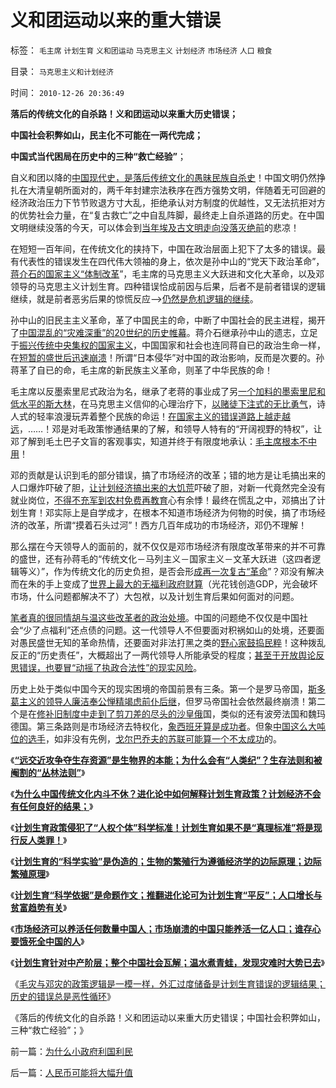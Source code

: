 # 义和团运动以来的重大错误

标签： `毛主席` `计划生育` `义和团运动` `马克思主义` `计划经济` `市场经济` `人口` `粮食` 

目录： `马克思主义和计划经济`

时间： `2010-12-26 20:36:49`

**落后的传统文化的自杀路！义和团运动以来重大历史错误；**

**中国社会积弊如山，民主化不可能在一两代完成；**

**中国式当代困局在历史中的三种“救亡经验”**；

自义和团以降的[中国现代史，是落后传统文化的愚昧民族自杀史](../../../2010/5/14/传统文化国家主义抵抗现代文明节节败退史.md)！中国文明仍然挣扎在大清皇朝所面对的，两千年封建宗法秩序在西方强势文明，伴随着无可回避的经济政治压力下节节败退方寸大乱，拒绝承认对方制度的优越性，又无法抗拒对方的优势社会力量，在“复古救亡”之中自乱阵脚，最终走上自杀道路的历史。在中国文明继续没落的今天，可以体会到[当年埃及古文明走向没落灭绝前](../../../2010/5/25/古埃及八旗子弟最后的抵抗；落后就是要被灭绝的！.md)的悲凉！

在短短一百年间，在传统文化的挟持下，中国在政治层面上犯下了太多的错误。最有代表性的错误发生在四代伟大领袖的身上，依次是孙中山的“党天下政治革命”，[蒋介石的国家主义“体制改革](../../../2010/7/4/国家主义没有经济危机，只有生存危机.md)”，毛主席的马克思主义大跃进和文化大革命，以及邓领导的马克思主义计划生育。四种错误恰成前因与后果，后者不是前者错误的逻辑继续，就是前者恶劣后果的惊慌反应——>[仍然是危机逻辑的继续](../../../2009/11/26/没事找事穷折腾.md)。

孙中山的旧民主主义革命，革了中国民主的命，中断了中国社会的民主进程，揭开了[中国混乱的“灾难深重”的20世纪的历史帷幕](../../../2010/12/16/“灾难深重”意味着社会腐朽.md)。蒋介石继承孙中山的遗志，立足于[振兴传统中央集权的国家主义](../../../2010/5/18/中央集权与死亡循环不可分割.md)，中国国家和社会也连同蒋自已的政治生命一样，在[短暂的盛世后迅速崩溃](../../../2010/12/19/专制帝国在盛世后迅速沦亡.md)！所谓“日本侵华”对中国的政治影响，反而是次要的。孙蒋革了自已的命，毛主席的新民族主义革命，则革了中华民族的命！

毛主席以反墨索里尼式政治为名，继承了老蒋的事业成了另[一个加料的墨索里尼和低水平的斯大林](http://hi.baidu.com/darthchn/blog/item/d3308c2bb07111315343c1fc.html)，在马克思主义信仰的心理治疗下，[以赌徒下注式的无比勇气](../../../2009/5/1/人定胜天？马列唯心信仰对客观规律干预冲动.md)，诗人式的轻率浪漫玩弄着整个民族的命运！[在国家主义的错误道路上越走越远](../../../2008/7/6/什么是社会生产的价值？什么是GDP？.md)，……！邓是对毛政策惨通结果的了解，和领导人特有的“开阔视野的特权”，让邓了解到毛土巴子文盲的客观事实，知道并终于有限度地承认：[毛主席根本不中用](http://hi.baidu.com/darthchn/blog/item/369488acf4033d004a36d633.html)！

邓的贡献是认识到毛的部分错误，搞了市场经济的改革；错的地方是让毛搞出来的人口爆炸吓破了胆，[让计划经济搞出来的大饥荒](../../../2009/8/2/英属孟加拉两次大饥荒和经济学家的良心.md)吓破了胆，对新一代竟然完全没有就业岗位，[不得不充军到农村免费再教育](../../../2009/8/6/廉价愤青红卫兵供应过剩的危机.md)心有余悸！最终在慌乱之中，邓搞出了计划生育！邓实际上是自学成才，在根本不知道市场经济为何物的时侯，搞了市场经济的改革，所谓“摸着石头过河”！西方几百年成功的市场经济，邓仍不理解！

那么摆在今天领导人的面前的，就不仅仅是邓市场经济有限度改革带来的并不可靠的盛世，还有孙蒋毛的“传统文化－马列主义－国家主义－文革大跃进（这四者逻辑等义）”，作为传统文化的历史负担，是否会形[成再一次复古“革命](../../../2010/5/13/东西方传统文化垃圾取长补短发挥余热.md)”？邓没有解决而在朱的手上变成了[世界上最大的无福利政府财算](../../../2007/12/23/冗员吃饭财政拖累：高税收无福利无助社会和谐.md)（光花钱创造GDP，光会破坏市场，什么问题都解决不了）大包袱，以及计划生育后果如何面对的问题。

[笔者真的很同情胡与温这些改革者的政治处境](http://cid-36d976e82bb7123d.spaces.live.com/blog/cns!36D976E82BB7123D!1569.entry)。中国的问题绝不仅仅是中国社会“少了点福利”还点债的问题。这一代领导人不但要面对积祸如山的处境，还要面对愚民盛世无知的革命热情，还要面对非法打黑之类的[野心家鼓捣民粹](../../../2009/9/24/为什么说民粹就是极左.md)！这种拨乱反正的“历史责任”，大概超出了一两代领导人所能承受的程度；[甚至于开放舆论反思错误，也要冒“动摇了执政合法性”的现实风险](http://hi.baidu.com/darthchn/blog/item/7b542e0be41edc1095ca6ba6.html)。

历史上处于类似中国今天的现实困境的帝国前景有三条。第一个是罗马帝国，[斯多葛主义的领导人廉洁奉公惮精竭虑前仆后继](../../../2010/9/7/奥勒良路线，廉政无法挽救罗马.md)，但罗马帝国社会依然最终崩溃！第二个是在[修补旧制度中走到了剪刀差的尽头的沙皇俄](http://blog.sina.com.cn/s/blog_5563a64d0100aqam.html)国，类似的还有波旁法国和魏玛德国。第三条路则是市场经济去特权化，[象西班牙算是成功者](http://blog.sina.com.cn/s/blog_5563a64d0100bhej.html)。但象[中国这么大吨位的选手](../../../2010/3/21/中国的民主要慢慢来！摸着石头过河是真理！.md)，如非没有先例，[戈尔巴乔夫的苏联可能算一个不太成功](../../../2009/8/4/苏东巨变的真相是苏联并没有消失.md)的。

《[**“远交近攻争夺生存资源”是生物界的本能；为什么会有“人类纪”？生存法则和被阉割的“丛林法则”**](../../../2010/12/23/进化论“近种相残”人类最严重和人类纪.md)》

《[**为什么中国传统文化内斗不休？进化论中如何解释计划生育政策？计划经济不会有任何良好的结果；**](../../../2010/12/24/为什么中国传统文化内斗不休？计划生育.md)》

《[**计划生育政策侵犯了“人权个体”科学标准！计划生育如果不是“真理标准”将是现行反人类罪！**](../../../2010/12/24/计划生育是计划经济的灾难；.md)》

《[**计划生育的“科学实验”是伪造的；生物的繁殖行为遵循经济学的边际原理；边际繁殖原理**](../../../2010/12/24/计划生育的“科学依据”是伪造的.md)》

《[**计划生育“科学依据”是命题作文；推翻进化论可为计划生育“平反”；人口增长与贫富趋势有关**](../../../2010/12/25/人口增长规律与贫富无关.md)》

《[**市场经济可以养活任何数量中国人；市场崩溃的中国只能养活一亿人口；谁存心要饿死全中国的人**](../../../2010/12/25/市场经济可以养活任何数量中国人.md)》

《[**计划生育针对中产阶层；整个中国社会瓦解；温水煮青蛙，发现灾难时大势已去**](../../../2010/12/25/计划生育正令整个中国社会瓦解.md)》

《[毛灾与邓灾的政策逻辑是一模一样，外汇过度储备是计划生育错误的逻辑结果；历史的错误总是恶性循环](http://blog.sina.com.cn/s/blog_5563a64d01017m1u.html)》

《落后的传统文化的自杀路！义和团运动以来重大历史错误；中国社会积弊如山，三种“救亡经验”；》



前一篇：[为什么小政府利国利民](../../../2010/12/25/为什么小政府利国利民.md)

后一篇：[人民币可能将大幅升值](../../../2010/12/27/人民币可能将大幅升值.md)